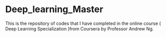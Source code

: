 # Deep_learning_Master
 This is the repository of codes that I have completed in the online course ( Deep Learning Specialization )from Coursera by Professor Andrew Ng.
